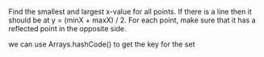 Find the smallest and largest x-value for all points.
If there is a line then it should be at y = (minX + maxX) / 2.
For each point, make sure that it has a reflected point in the opposite side.

we can use Arrays.hashCode() to get the key for the set